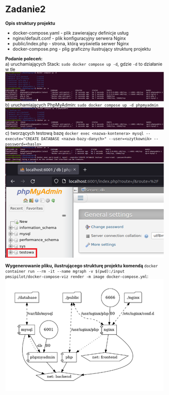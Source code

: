 # Zadanie2

<b>Opis struktury projektu</b>
- docker-compose.yaml - plik zawierający definicje usług
- nginx/default.conf - plik konfiguracyjny serwera Nginx
- public/index.php - strona, którą wyświetla serwer Nginx
- docker-compose.png - plig graficzny ilustrujący strukturę projektu 


<b>Podanie poleceń:</b><br />
a) uruchamiających Stack: ```sudo docker compose up -d```, gdzie  ```-d``` to działanie w tle<br />
![polecenie1](https://github.com/AdrianSzafranski/sprawozdanie4-docker/blob/main/ssy/polecenie1.png)<br />
b) uruchamiających PhpMyAdmin: ```sudo docker compose up -d phpmyadmin```<br />
![polecenie2](https://github.com/AdrianSzafranski/sprawozdanie4-docker/blob/main/ssy/polecenie2.png)<br />
c) tworzących testową bazę ```docker exec <nazwa-kontenera> mysql --execute="CREATE DATABASE <nazwa-bazy-danych>" --user=<uzytkownik> --password=<haslo>```<br />
![polecenie3_1](https://github.com/AdrianSzafranski/sprawozdanie4-docker/blob/main/ssy/polecenie3_1.png)<br />
![polecenie3_2](https://github.com/AdrianSzafranski/sprawozdanie4-docker/blob/main/ssy/polecenie3_2.png)<br />

<b>Wygenerowanie pliku, ilustrującego strukturę projektu komendą</b> ```docker container run --rm -it --name mgraph -v $(pwd):/input pmsipilot/docker-compose-viz render -m image docker-compose.yml```:<br />
![docker_compose.png](https://github.com/AdrianSzafranski/sprawozdanie4-docker/blob/main/docker-compose.png)<br />
